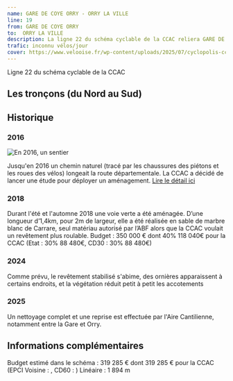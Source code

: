 ```yaml
---
name: GARE DE COYE ORRY - ORRY LA VILLE
line: 19
from: GARE DE COYE ORRY 
to:  ORRY LA VILLE 
description: La ligne 22 du schéma cyclable de la CCAC reliera GARE DE COYE ORRY  à ORRY LA VILLE 
trafic: inconnu vélos/jour
cover: https://www.velooise.fr/wp-content/uploads/2025/07/cyclopolis-ccac-22.jpg
---
```

Ligne 22 du schéma cyclable de la CCAC  
## Les tronçons (du Nord au Sud)

## Historique
### 2016
![En 2016, un sentier](https://www.velooise.fr/wp-content/uploads/2025/08/20160201.le_parisien.jpg)

Jusqu'en 2016 un chemin naturel (tracé par les chaussures des piétons et les roues des vélos) longeait la route départementale. La CCAC a décidé de lancer une étude pour déployer un aménagement. [Lire le détail ici](https://www.velooise.fr/2017/08/23/une-voie-verte-entre-orry-la-ville-et-coye-la-foret/)

### 2018
Durant l'été et l'automne 2018 une voie verte a été aménagée. D’une longueur d’1,4km, pour 2m de largeur, elle a été
réalisée en sable de marbre blanc de Carrare, seul matériau autorisé par l’ABF alors que la CCAC voulait un
revêtement plus roulable. 
Budget : 350 000 € dont 40% 118 040€ pour la CCAC (Etat : 30% 88 480€, CD30 : 30% 88 480€)

### 2024
Comme prévu, le revêtement stabilisé s'abime, des ornières apparaissent à certains endroits, et la végétation réduit petit à petit les accotements

### 2025 
Un nettoyage complet et une reprise est effectuée par l'Aire Cantilienne, notamment entre la Gare et Orry.

## Informations complémentaires

Budget estimé dans le schéma : 319 285 € dont 319 285 € pour la CCAC (EPCI Voisine : , CD60 : )
Linéaire : 1 894 m

